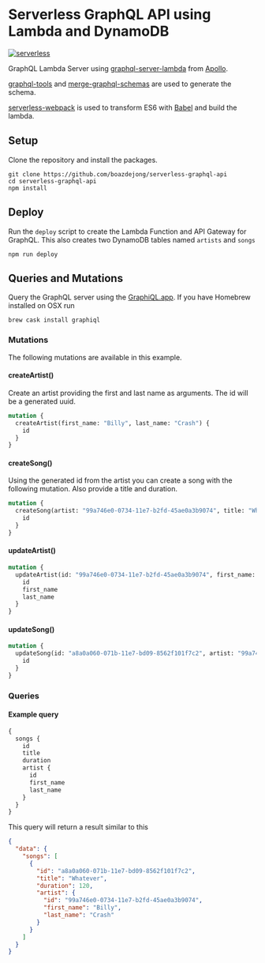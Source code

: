 # Serverless GraphQL API using Lambda and DynamoDB
[![serverless](http://public.serverless.com/badges/v3.svg)](http://www.serverless.com)

GraphQL Lambda Server using [graphql-server-lambda](https://github.com/apollographql/graphql-server/tree/master/packages/graphql-server-lambda) from [Apollo](http://dev.apollodata.com/).

[graphql-tools](https://github.com/apollographql/graphql-tools) and [merge-graphql-schemas](https://github.com/okgrow/merge-graphql-schemas) are used to generate the schema.

[serverless-webpack](https://github.com/elastic-coders/serverless-webpack) is used to transform ES6 with [Babel](https://babeljs.io/) and build the lambda.


## Setup
Clone the repository and install the packages.

```
git clone https://github.com/boazdejong/serverless-graphql-api
cd serverless-graphql-api
npm install
```

## Deploy
Run the `deploy` script to create the Lambda Function and API Gateway for GraphQL. This also creates two DynamoDB tables named `artists` and `songs`
```
npm run deploy
```

## Queries and Mutations
Query the GraphQL server using the [GraphiQL.app](https://github.com/skevy/graphiql-app). If you have Homebrew installed on OSX run
```
brew cask install graphiql
```

### Mutations
The following mutations are available in this example.

#### createArtist()
Create an artist providing the first and last name as arguments. The id will be a generated uuid.
```graphql
mutation {
  createArtist(first_name: "Billy", last_name: "Crash") {
    id
  }
}
```

#### createSong()
Using the generated id from the artist you can create a song with the following mutation. Also provide a title and duration.
```graphql
mutation {
  createSong(artist: "99a746e0-0734-11e7-b2fd-45ae0a3b9074", title: "Whatever", duration: 120) {
    id
  }
}
```

#### updateArtist()
```graphql
mutation {
  updateArtist(id: "99a746e0-0734-11e7-b2fd-45ae0a3b9074", first_name: "John", last_name: "Ruth") {
    id
    first_name
    last_name
  }
}
```

#### updateSong()
```graphql
mutation {
  updateSong(id: "a8a0a060-071b-11e7-bd09-8562f101f7c2", artist: "99a746e0-0734-11e7-b2fd-45ae0a3b9074", duration: 130, title: "A new title") {
    id
  }
}
```

### Queries
#### Example query
```graphql
{
  songs {
    id
    title
    duration
    artist {
      id
      first_name
      last_name
    }
  }
}
```

This query will return a result similar to this
```json
{
  "data": {
    "songs": [
      {
        "id": "a8a0a060-071b-11e7-bd09-8562f101f7c2",
        "title": "Whatever",
        "duration": 120,
        "artist": {
          "id": "99a746e0-0734-11e7-b2fd-45ae0a3b9074",
          "first_name": "Billy",
          "last_name": "Crash"
        }
      }
    ]
  }
}
```
